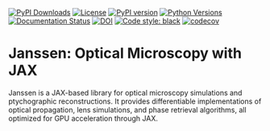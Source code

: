 [![PyPI Downloads](https://static.pepy.tech/badge/janssen)](https://pepy.tech/projects/janssen)
[![License](https://img.shields.io/pypi/l/janssen.svg)](https://github.com/debangshu-mukherjee/janssen/blob/main/LICENSE)
[![PyPI version](https://img.shields.io/pypi/v/janssen.svg)](https://pypi.python.org/pypi/janssen)
[![Python Versions](https://img.shields.io/pypi/pyversions/janssen.svg)](https://pypi.python.org/pypi/janssen)
[![Documentation Status](https://readthedocs.org/projects/janssen/badge/?version=latest)](https://janssen.readthedocs.io/en/latest/?badge=latest)
[![DOI](https://zenodo.org/badge/DOI/10.5281/zenodo.17041632.svg)](https://doi.org/10.5281/zenodo.17041632)
[![Code style: black](https://img.shields.io/badge/code%20style-black-000000.svg)](https://github.com/psf/black)
[![codecov](https://codecov.io/gh/debangshu-mukherjee/janssen/branch/main/graph/badge.svg)](https://codecov.io/gh/debangshu-mukherjee/janssen)

# Janssen: Optical Microscopy with JAX

Janssen is a JAX-based library for optical microscopy simulations and ptychographic reconstructions. It provides differentiable implementations of optical propagation, lens simulations, and phase retrieval algorithms, all optimized for GPU acceleration through JAX.

